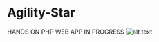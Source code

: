 # Agility-Star
HANDS ON PHP WEB APP IN PROGRESS
![alt text](https://github.com/[lit-devs]/[Agility-Star]/blob/[HamzaShah]/Images/Logo.svg?raw=true)
